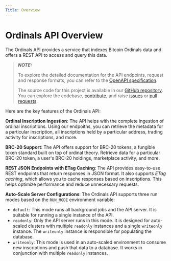 ```yaml
---
Title: Overview
---
```


# Ordinals API Overview

The Ordinals API provides a service that indexes Bitcoin Ordinals data and offers a REST API to access and query this data.

> **_NOTE:_**
>
> To explore the detailed documentation for the API endpoints, request and response formats, you can refer to the [OpenAPI specification](https://docs.hiro.so/ordinals).
>
> The source code for this project is available in our [GitHub repository](https://github.com/hirosystems/ordinals-api). You can explore the codebase, [contribute](https://docs.hiro.so/contributors-guide), and raise [issues](https://github.com/hirosystems/ordinals-api/issues) or [pull requests](https://github.com/hirosystems/ordinals-api/pulls).

Here are the key features of the Ordinals API:

**Ordinal Inscription Ingestion**: The API helps with the complete ingestion of ordinal inscriptions. Using our endpoitns, you can retrieve the metadata for a particular inscription, all inscriptions held by a particular address, trading activity for inscriptions, and more.

**BRC-20 Support**: The API offers support for BRC-20 tokens, a fungible token standard built on top of ordinal theory. Retrieve data for a particular BRC-20 token, a user's BRC-20 holdings, marketplace activity, and more.

**REST JSON Endpoints with ETag Caching**: The API provides easy-to-use REST endpoints that return responses in JSON format. It also supports *ETag caching*, which allows you to cache responses based on inscriptions. This helps optimize performance and reduce unnecessary requests.

**Auto-Scale Server Configurations**: The Ordinals API supports three run modes based on the `RUN_MODE` environment variable:

- `default`: This mode runs all background jobs and the API server. It is suitable for running a single instance of the API.
- `readonly`: Only the API server runs in this mode. It is designed for auto-scaled clusters with multiple `readonly` instances and a single `writeonly` instance. The `writeonly` instance is responsible for populating the database.
- `writeonly`: This mode is used in an auto-scaled environment to consume new inscriptions and push that data to a database. It works in conjunction with multiple `readonly` instances.
